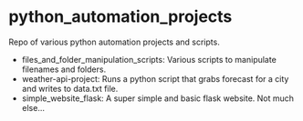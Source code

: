 # python_automation_projects
Repo of various python automation projects and scripts. 

- files_and_folder_manipulation_scripts: Various scripts to manipulate filenames and folders.
- weather-api-project: Runs a python script that grabs forecast for a city and writes to data.txt file.
- simple_website_flask: A super simple and basic flask website. Not much else...
